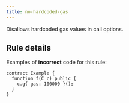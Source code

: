 ```yaml
---
title: no-hardcoded-gas
---
```


Disallows hardcoded gas values in call options.

## Rule details

Examples of **incorrect** code for this rule:

```solidity
contract Example {
  function f(C c) public {
    c.g{ gas: 100000 }();
  }
}
```
